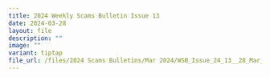```yaml
---
title: 2024 Weekly Scams Bulletin Issue 13
date: 2024-03-28
layout: file
description: ""
image: ""
variant: tiptap
file_url: /files/2024 Scams Bulletins/Mar 2024/WSB_Issue_24_13__28_Mar_.pdf
---
```


